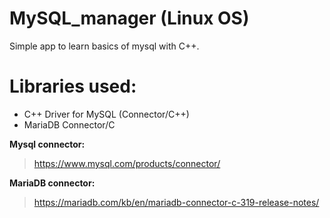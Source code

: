 # MySQL_manager (Linux OS)
Simple app to learn basics of mysql with C++.

# Libraries used:
* C++ Driver for MySQL (Connector/C++)
* MariaDB Connector/C

**Mysql connector:**

> https://www.mysql.com/products/connector/

**MariaDB connector:**
> https://mariadb.com/kb/en/mariadb-connector-c-319-release-notes/
